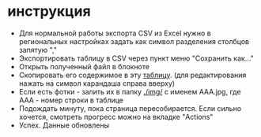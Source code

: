 # инструкция
- Для нормальной работы экспорта CSV из Excel нужно в региональных настройках задать как символ разделения столбцов запятую ","
- Экспортировать таблицу в CSV через пункт меню "Сохранить как..."
- Открыть полученный файл в блокноте
- Скопировать его содержимое в эту [таблицу](./_data/pets2.csv). (для редактирования нажать на символ карандаша справа вверху)
- Если есть фотки - залить их в папку [./img/](./img/) с именем AAA.jpg, где AAA - номер строки в таблице
- Подождать минуту, пока страница пересобирается. Если сильно хочется, смотреть прогресс можно на вкладке "Actions"
- Успех. Данные обновлены
